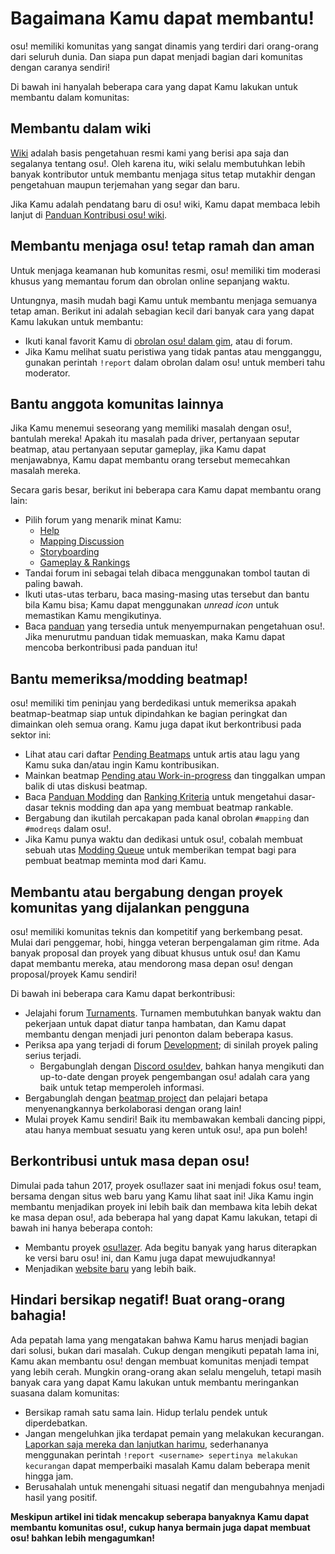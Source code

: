 # Bagaimana Kamu dapat membantu!

osu! memiliki komunitas yang sangat dinamis yang terdiri dari orang-orang dari seluruh dunia. Dan siapa pun dapat menjadi bagian dari komunitas dengan caranya sendiri!

Di bawah ini hanyalah beberapa cara yang dapat Kamu lakukan untuk membantu dalam komunitas:

## Membantu dalam wiki

[Wiki](https://github.com/ppy/osu-wiki) adalah basis pengetahuan resmi kami yang berisi apa saja dan segalanya tentang osu!. Oleh karena itu, wiki selalu membutuhkan lebih banyak kontributor untuk membantu menjaga situs tetap mutakhir dengan pengetahuan maupun terjemahan yang segar dan baru.

Jika Kamu adalah pendatang baru di osu! wiki, Kamu dapat membaca lebih lanjut di [Panduan Kontribusi osu! wiki](/wiki/osu!_wiki_Contribution_Guide).

## Membantu menjaga osu! tetap ramah dan aman

Untuk menjaga keamanan hub komunitas resmi, osu! memiliki tim moderasi khusus yang memantau forum dan obrolan online sepanjang waktu.

Untungnya, masih mudah bagi Kamu untuk membantu menjaga semuanya tetap aman. Berikut ini adalah sebagian kecil dari banyak cara yang dapat Kamu lakukan untuk membantu:

- Ikuti kanal favorit Kamu di [obrolan osu! dalam gim](/wiki/Chat_Console), atau di forum.
- Jika Kamu melihat suatu peristiwa yang tidak pantas atau mengganggu, gunakan perintah `!report` dalam obrolan dalam osu! untuk memberi tahu moderator.

## Bantu anggota komunitas lainnya

Jika Kamu menemui seseorang yang memiliki masalah dengan osu!, bantulah mereka! Apakah itu masalah pada driver, pertanyaan seputar beatmap, atau pertanyaan seputar gameplay, jika Kamu dapat menjawabnya, Kamu dapat membantu orang tersebut memecahkan masalah mereka.

Secara garis besar, berikut ini beberapa cara Kamu dapat membantu orang lain:

- Pilih forum yang menarik minat Kamu:
    - [Help](https://osu.ppy.sh/community/forums/5)
    - [Mapping Discussion](https://osu.ppy.sh/community/forums/56)
    - [Storyboarding](https://osu.ppy.sh/community/forums/20)
    - [Gameplay & Rankings](https://osu.ppy.sh/community/forums/13)
- Tandai forum ini sebagai telah dibaca menggunakan tombol tautan di paling bawah.
- Ikuti utas-utas terbaru, baca masing-masing utas tersebut dan bantu bila Kamu bisa; Kamu dapat menggunakan *unread icon* untuk memastikan Kamu mengikutinya.
- Baca [panduan](/wiki/Guides) yang tersedia untuk menyempurnakan pengetahuan osu!. Jika menurutmu panduan tidak memuaskan, maka Kamu dapat mencoba berkontribusi pada panduan itu!

## Bantu memeriksa/modding beatmap!

osu! memiliki tim peninjau yang berdedikasi untuk memeriksa apakah beatmap-beatmap siap untuk dipindahkan ke bagian peringkat dan dimainkan oleh semua orang. Kamu juga dapat ikut berkontribusi pada sektor ini:

- Lihat atau cari daftar [Pending Beatmaps](https://osu.ppy.sh/beatmapsets?s=pending) untuk artis atau lagu yang Kamu suka dan/atau ingin Kamu kontribusikan.
- Mainkan beatmap [Pending atau Work-in-progress](/wiki/Beatmap/Category#work-in-progress-and-pending) dan tinggalkan umpan balik di utas diskusi beatmap.
- Baca [Panduan Modding](/wiki/Modding) dan [Ranking Kriteria](/wiki/Ranking_Criteria) untuk mengetahui dasar-dasar teknis modding dan apa yang membuat beatmap rankable.
- Bergabung dan ikutilah percakapan pada kanal obrolan `#mapping` dan` #modreqs` dalam osu!.
- Jika Kamu punya waktu dan dedikasi untuk osu!, cobalah membuat sebuah utas [Modding Queue](https://osu.ppy.sh/community/forums/60) untuk memberikan tempat bagi para pembuat beatmap meminta mod dari Kamu.

## Membantu atau bergabung dengan proyek komunitas yang dijalankan pengguna

osu! memiliki komunitas teknis dan kompetitif yang berkembang pesat. Mulai dari penggemar, hobi, hingga veteran berpengalaman gim ritme. Ada banyak proposal dan proyek yang dibuat khusus untuk osu! dan Kamu dapat membantu mereka, atau mendorong masa depan osu! dengan proposal/proyek Kamu sendiri!

Di bawah ini beberapa cara Kamu dapat berkontribusi:

- Jelajahi forum [Turnaments](https://osu.ppy.sh/community/forums/55). Turnamen membutuhkan banyak waktu dan pekerjaan untuk dapat diatur tanpa hambatan, dan Kamu dapat membantu dengan menjadi juri penonton dalam beberapa kasus.
- Periksa apa yang terjadi di forum [Development](https://osu.ppy.sh/community/forums/2); di sinilah proyek paling serius terjadi.
    - Bergabunglah dengan [Discord osu!dev](https://discord.gg/ppy), bahkan hanya mengikuti dan up-to-date dengan proyek pengembangan osu! adalah cara yang baik untuk tetap memperoleh informasi.
- Bergabunglah dengan [beatmap project](https://osu.ppy.sh/community/forums/53) dan pelajari betapa menyenangkannya berkolaborasi dengan orang lain!
- Mulai proyek Kamu sendiri! Baik itu membawakan kembali dancing pippi, atau hanya membuat sesuatu yang keren untuk osu!, apa pun boleh!

## Berkontribusi untuk masa depan osu!

Dimulai pada tahun 2017, proyek osu!lazer saat ini menjadi fokus osu! team, bersama dengan situs web baru yang Kamu lihat saat ini! Jika Kamu ingin membantu menjadikan proyek ini lebih baik dan membawa kita lebih dekat ke masa depan osu!, ada beberapa hal yang dapat Kamu lakukan, tetapi di bawah ini hanya beberapa contoh:

- Membantu proyek [osu!lazer](https://github.com/ppy/osu). Ada begitu banyak yang harus diterapkan ke versi baru osu! ini, dan Kamu juga dapat mewujudkannya!
- Menjadikan [website baru](https://github.com/ppy/osu-web) yang lebih baik.

## Hindari bersikap negatif! Buat orang-orang bahagia!

Ada pepatah lama yang mengatakan bahwa Kamu harus menjadi bagian dari solusi, bukan dari masalah. Cukup dengan mengikuti pepatah lama ini, Kamu akan membantu osu! dengan membuat komunitas menjadi tempat yang lebih cerah. Mungkin orang-orang akan selalu mengeluh, tetapi masih banyak cara yang dapat Kamu lakukan untuk membantu meringankan suasana dalam komunitas:

- Bersikap ramah satu sama lain. Hidup terlalu pendek untuk diperdebatkan.
- Jangan mengeluhkan jika terdapat pemain yang melakukan kecurangan. [Laporkan saja mereka dan lanjutkan harimu](/wiki/Reporting_Bad_Behaviour/Handling_Foul_Play), sederhananya menggunakan perintah `!report <username> sepertinya melakukan kecurangan` dapat memperbaiki masalah Kamu dalam beberapa menit hingga jam.
- Berusahalah untuk menengahi situasi negatif dan mengubahnya menjadi hasil yang positif.

**Meskipun artikel ini tidak mencakup seberapa banyaknya Kamu dapat membantu komunitas osu!, cukup hanya bermain juga dapat membuat osu! bahkan lebih mengagumkan!**
